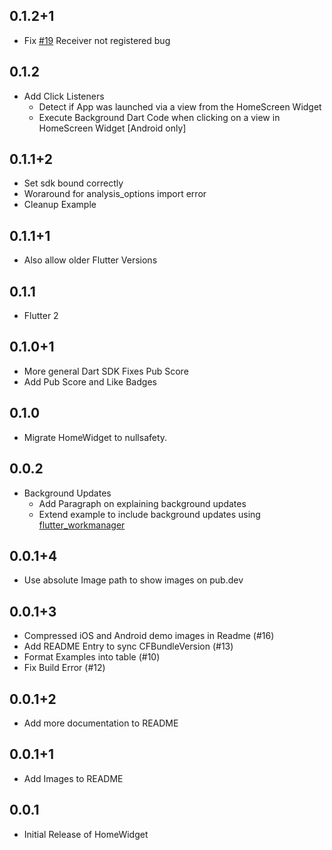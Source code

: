## 0.1.2+1

* Fix [#19](https://github.com/ABausG/home_widget/issues/19) Receiver not registered bug

## 0.1.2

* Add Click Listeners
  * Detect if App was launched via a view from the HomeScreen Widget
  * Execute Background Dart Code when clicking on a view in HomeScreen Widget [Android only]

## 0.1.1+2

* Set sdk bound correctly
* Woraround for analysis_options import error
* Cleanup Example

## 0.1.1+1

* Also allow older Flutter Versions

## 0.1.1

* Flutter 2

## 0.1.0+1

* More general Dart SDK Fixes Pub Score
* Add Pub Score and Like Badges

## 0.1.0

* Migrate HomeWidget to nullsafety.

## 0.0.2

* Background Updates
    * Add Paragraph on explaining background updates
    * Extend example to include background updates using [flutter_workmanager](https://pub.dev/packages/workmanager)

## 0.0.1+4

* Use absolute Image path to show images on pub.dev

## 0.0.1+3

* Compressed iOS and Android demo images in Readme (#16)
* Add README Entry to sync CFBundleVersion (#13)
* Format Examples into table (#10)
* Fix Build Error (#12)

## 0.0.1+2

* Add more documentation to README

## 0.0.1+1

* Add Images to README

## 0.0.1

* Initial Release of HomeWidget
